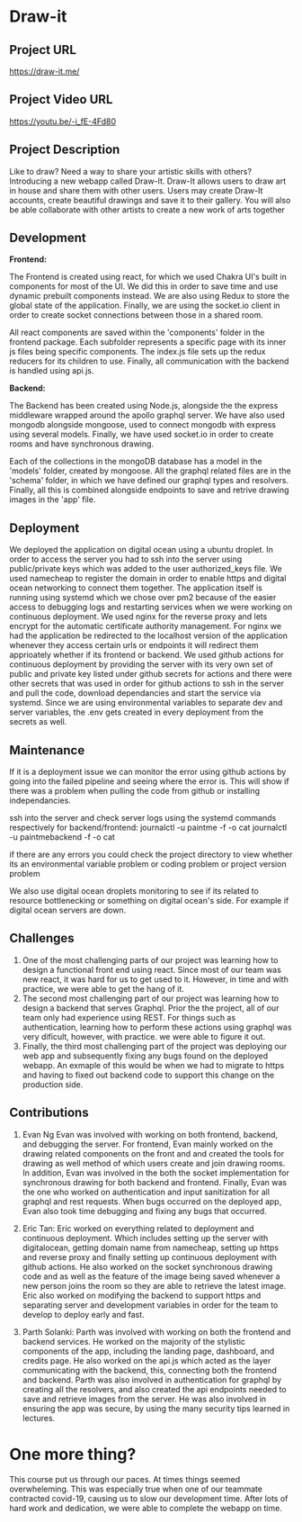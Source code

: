 # Draw-it

## Project URL

https://draw-it.me/

## Project Video URL 

https://youtu.be/-i_fE-4Fd80

## Project Description

Like to draw? Need a way to share your artistic skills with others? Introducing a new webapp called Draw-It. Draw-It allows users to draw art in house and share them with other users. Users may create Draw-It accounts, create beautiful drawings and save it to their gallery. You will also be able collaborate with other artists to create a new work of arts together

## Development

**Frontend:**

The Frontend is created using react, for which we used Chakra UI's built in components for most of the UI. We did this in order to save time and use dynamic prebuilt components instead. We are also using Redux to store the global state of the application. Finally, we are using the socket.io client in order to create socket connections between those in a shared room.

All react components are saved within the 'components' folder in the frontend package. Each subfolder represents a specific page with its inner js files being specific components. The index.js file sets up the redux reducers for its children to use. Finally, all communication with the backend is handled using api.js.

**Backend:**

The Backend has been created using Node.js, alongside the the express middleware wrapped around the apollo graphql server. We have also used mongodb alongside mongoose, used to connect mongodb with express using several models. Finally, we have used socket.io in order to create rooms and have synchronous drawing.

Each of the collections in the mongoDB database has a model in the 'models' folder, created by mongoose. All the graphql related files are in the 'schema' folder, in which we have defined our graphql types and resolvers. Finally, all this is combined alongside endpoints to save and retrive drawing images in the 'app' file.

## Deployment

We deployed the application on digital ocean using a ubuntu droplet. In order to access the server you had to ssh into the server using public/private keys which 
was added to the user authorized_keys file. We used namecheap to register the domain in order to enable https and digital ocean networking to connect them together.
The application itself is running using systemd which we chose over pm2 because of the easier access to debugging logs and restarting services
when we were working on continuous deployment. We used nginx for the reverse proxy and lets encrypt for the automatic certificate authority management. For nginx we had the application
be redirected to the localhost version of the application whenever they access certain urls or endpoints it will redirect them apprioately whether if its frontend or backend. We used
github actions for continuous deployment by providing the server with its very own set of public and private key listed under github secrets for actions and there were other secrets
that was used in order for github actions to ssh in the server and pull the code, download dependancies and start the service via systemd. Since we are using environmental variables
to separate dev and server variables, the .env gets created in every deployment from the secrets as well.

## Maintenance

If it is a deployment issue we can monitor the error using github actions by going into the failed pipeline and seeing where the error is. 
This will show if there was a problem when pulling the code from github or installing independancies.

ssh into the server and check server logs using the systemd commands respectively for backend/frontend:
journalctl -u paintme -f -o cat
journalctl -u paintmebackend -f -o cat

if there are any errors you could check the project directory to view whether its an environmental variable problem or coding problem or project version problem

We also use digital ocean droplets monitoring to see if its related to resource bottlenecking or something on digital ocean's side. For example if digital ocean servers are down.


## Challenges

1. One of the most challenging parts of our project was learning how to design a functional front end using react. Since most of our team was new
   react, it was hard for us to get used to it. However, in time and with practice, we were able to get the hang of it.
2. The second most challenging part of our project was learning how to design a backend that serves Graphql. Prior the the project, all of our team 
   only had experience using REST. For things such as authentication, learning how to perform these actions using graphql was very dificult, however, with practice.
   we were able to figure it out.
3. Finally, the third most challenging part of the project was deploying our web app and subsequently fixing any bugs found on the deployed webapp. An exmaple of this
   would be when we had to migrate to https and having to fixed out backend code to support this change on the production side.

## Contributions

1. Evan Ng
   Evan was involved with working on both frontend, backend, and debugging the server. For frontend, Evan mainly worked on the drawing related components on
   the front and and created the tools for drawing as well method of which users create and join drawing rooms. In addition, Evan was involved in the both the
   socket implementation for synchronous drawing for both backend and frontend. Finally, Evan was the one who worked on authentication and input sanitization
   for all graphql and rest requests. When bugs occurred on the deployed app, Evan also took time debugging and fixing any bugs that occurred. 

2. Eric Tan:
   Eric worked on everything related to deployment and continuous deployment. Which includes setting up the server with digitalocean, getting domain name from
   namecheap, setting up https and reverse proxy and finally setting up continuous deployment with github actions. He also worked on the socket synchronous drawing
   code and as well as the feature of the image being saved whenever a new person joins the room so they are able to retrieve the latest image. Eric also worked on
   modifying the backend to support https and separating server and development variables in order for the team to develop to deploy early and fast.

3. Parth Solanki:
   Parth was involved with working on both the frontend and backend services. He worked on the majority of the stylistic components of the app, 
   including the landing page, dashboard, and credits page. He also worked on the api.js which acted as the layer communicating with the backend, this, 
   connecting both the frontend and backend. Parth was also involved in authentication for graphql by creating all the resolvers, and also created the api endpoints 
   needed to save and retrieve images from the server. He was also involved in ensuring the app was secure, by using the many security tips learned in lectures. 




# One more thing? 
This course put us through our paces. At times things seemed overwheleming. This was especially true when one of our teammate contracted covid-19, causing us to slow our development time. After lots of hard work and dedication, we were able to complete the webapp on time.
